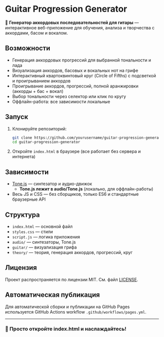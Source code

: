 # Guitar Progression Generator

🎸 **Генератор аккордовых последовательностей для гитары** — интерактивное веб-приложение для обучения, анализа и творчества с аккордами, басом и вокалом.

## Возможности
- Генерация аккордовых прогрессий для выбранной тональности и лада
- Визуализация аккордов, басовых и вокальных нот на грифе
- Интерактивный квартоквинтовый круг (Circle of Fifths) с подсветкой и проигрыванием аккордов
- Проигрывание аккордов, прогрессий, полной аранжировки (аккорды + бас + вокал)
- Выбор тональности через селектор или клик по кругу
- Оффлайн-работа: все зависимости локальные

## Запуск
1. Клонируйте репозиторий:
   ```sh
   git clone https://github.com/yourusername/guitar-progression-generator.git
   cd guitar-progression-generator
   ```
2. Откройте `index.html` в браузере (все работает без сервера и интернета)

## Зависимости
- [Tone.js](https://tonejs.github.io/) — синтезатор и аудио-движок
  - **Tone.js лежит в audio/Tone.js** (локально, для оффлайн-работы)
- Весь JS и CSS — без сборщиков, только ES6 и стандартные браузерные API

## Структура
- `index.html` — основной файл
- `styles.css` — стили
- `script.js` — логика приложения
- `audio/` — синтезаторы, Tone.js
- `guitar/` — визуализация грифа
- `theory/` — теория, генерация аккордов, прогрессий, круг

## Лицензия
Проект распространяется по лицензии MIT. См. файл [LICENSE](LICENSE).

## Автоматическая публикация
Для автоматической сборки и публикации на GitHub Pages используется GitHub Actions workflow `.github/workflows/pages.yml`.


---

### 🚀 Просто откройте index.html и наслаждайтесь!


